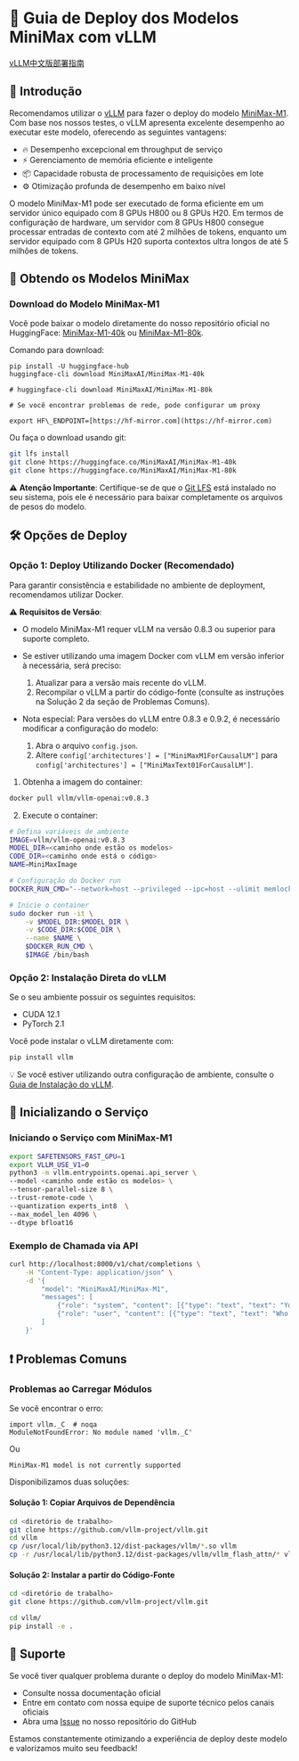 # 🚀 Guia de Deploy dos Modelos MiniMax com vLLM

[vLLM中文版部署指南](./vllm_deployment_guide_cn.md)

## 📖 Introdução

Recomendamos utilizar o [vLLM](https://docs.vllm.ai/en/latest/) para fazer o deploy do modelo [MiniMax-M1](https://huggingface.co/MiniMaxAI/MiniMax-M1-40k). Com base nos nossos testes, o vLLM apresenta excelente desempenho ao executar este modelo, oferecendo as seguintes vantagens:

- 🔥 Desempenho excepcional em throughput de serviço
- ⚡ Gerenciamento de memória eficiente e inteligente
- 📦 Capacidade robusta de processamento de requisições em lote
- ⚙️ Otimização profunda de desempenho em baixo nível

O modelo MiniMax-M1 pode ser executado de forma eficiente em um servidor único equipado com 8 GPUs H800 ou 8 GPUs H20. Em termos de configuração de hardware, um servidor com 8 GPUs H800 consegue processar entradas de contexto com até 2 milhões de tokens, enquanto um servidor equipado com 8 GPUs H20 suporta contextos ultra longos de até 5 milhões de tokens.

## 💾 Obtendo os Modelos MiniMax

### Download do Modelo MiniMax-M1

Você pode baixar o modelo diretamente do nosso repositório oficial no HuggingFace: [MiniMax-M1-40k](https://huggingface.co/MiniMaxAI/MiniMax-M1-40k) ou [MiniMax-M1-80k](https://huggingface.co/MiniMaxAI/MiniMax-M1-80k).

Comando para download:
```
pip install -U huggingface-hub
huggingface-cli download MiniMaxAI/MiniMax-M1-40k

# huggingface-cli download MiniMaxAI/MiniMax-M1-80k

# Se você encontrar problemas de rede, pode configurar um proxy

export HF\_ENDPOINT=[https://hf-mirror.com](https://hf-mirror.com)
```

Ou faça o download usando git:

```bash
git lfs install
git clone https://huggingface.co/MiniMaxAI/MiniMax-M1-40k
git clone https://huggingface.co/MiniMaxAI/MiniMax-M1-80k
```

⚠️ **Atenção Importante**: Certifique-se de que o [Git LFS](https://git-lfs.github.com/) está instalado no seu sistema, pois ele é necessário para baixar completamente os arquivos de pesos do modelo.

## 🛠️ Opções de Deploy

### Opção 1: Deploy Utilizando Docker (Recomendado)

Para garantir consistência e estabilidade no ambiente de deployment, recomendamos utilizar Docker.

⚠️ **Requisitos de Versão**:

* O modelo MiniMax-M1 requer vLLM na versão 0.8.3 ou superior para suporte completo.
* Se estiver utilizando uma imagem Docker com vLLM em versão inferior à necessária, será preciso:

  1. Atualizar para a versão mais recente do vLLM.
  2. Recompilar o vLLM a partir do código-fonte (consulte as instruções na Solução 2 da seção de Problemas Comuns).
* Nota especial: Para versões do vLLM entre 0.8.3 e 0.9.2, é necessário modificar a configuração do modelo:

  1. Abra o arquivo `config.json`.
  2. Altere `config['architectures'] = ["MiniMaxM1ForCausalLM"]` para `config['architectures'] = ["MiniMaxText01ForCausalLM"]`.

1. Obtenha a imagem do container:

```bash
docker pull vllm/vllm-openai:v0.8.3
```

2. Execute o container:

```bash
# Defina variáveis de ambiente
IMAGE=vllm/vllm-openai:v0.8.3
MODEL_DIR=<caminho onde estão os modelos>
CODE_DIR=<caminho onde está o código>
NAME=MiniMaxImage

# Configuração do Docker run
DOCKER_RUN_CMD="--network=host --privileged --ipc=host --ulimit memlock=-1 --shm-size=2gb --rm --gpus all --ulimit stack=67108864"

# Inicie o container
sudo docker run -it \
    -v $MODEL_DIR:$MODEL_DIR \
    -v $CODE_DIR:$CODE_DIR \
    --name $NAME \
    $DOCKER_RUN_CMD \
    $IMAGE /bin/bash
```

### Opção 2: Instalação Direta do vLLM

Se o seu ambiente possuir os seguintes requisitos:

* CUDA 12.1
* PyTorch 2.1

Você pode instalar o vLLM diretamente com:

```bash
pip install vllm
```

💡 Se você estiver utilizando outra configuração de ambiente, consulte o [Guia de Instalação do vLLM](https://docs.vllm.ai/en/latest/getting_started/installation.html).

## 🚀 Inicializando o Serviço

### Iniciando o Serviço com MiniMax-M1

```bash
export SAFETENSORS_FAST_GPU=1
export VLLM_USE_V1=0
python3 -m vllm.entrypoints.openai.api_server \
--model <caminho onde estão os modelos> \
--tensor-parallel-size 8 \
--trust-remote-code \
--quantization experts_int8  \
--max_model_len 4096 \
--dtype bfloat16
```

### Exemplo de Chamada via API

```bash
curl http://localhost:8000/v1/chat/completions \
    -H "Content-Type: application/json" \
    -d '{
        "model": "MiniMaxAI/MiniMax-M1",
        "messages": [
            {"role": "system", "content": [{"type": "text", "text": "You are a helpful assistant."}]},
            {"role": "user", "content": [{"type": "text", "text": "Who won the world series in 2020?"}]}
        ]
    }'
```

## ❗ Problemas Comuns

### Problemas ao Carregar Módulos

Se você encontrar o erro:

```
import vllm._C  # noqa
ModuleNotFoundError: No module named 'vllm._C'
```

Ou

```
MiniMax-M1 model is not currently supported
```

Disponibilizamos duas soluções:

#### Solução 1: Copiar Arquivos de Dependência

```bash
cd <diretório de trabalho>
git clone https://github.com/vllm-project/vllm.git
cd vllm
cp /usr/local/lib/python3.12/dist-packages/vllm/*.so vllm 
cp -r /usr/local/lib/python3.12/dist-packages/vllm/vllm_flash_attn/* vllm/vllm_flash_attn
```

#### Solução 2: Instalar a partir do Código-Fonte

```bash
cd <diretório de trabalho>
git clone https://github.com/vllm-project/vllm.git

cd vllm/
pip install -e .
```

## 📮 Suporte

Se você tiver qualquer problema durante o deploy do modelo MiniMax-M1:

* Consulte nossa documentação oficial
* Entre em contato com nossa equipe de suporte técnico pelos canais oficiais
* Abra uma [Issue](https://github.com/MiniMax-AI/MiniMax-M1/issues) no nosso repositório do GitHub

Estamos constantemente otimizando a experiência de deploy deste modelo e valorizamos muito seu feedback!

